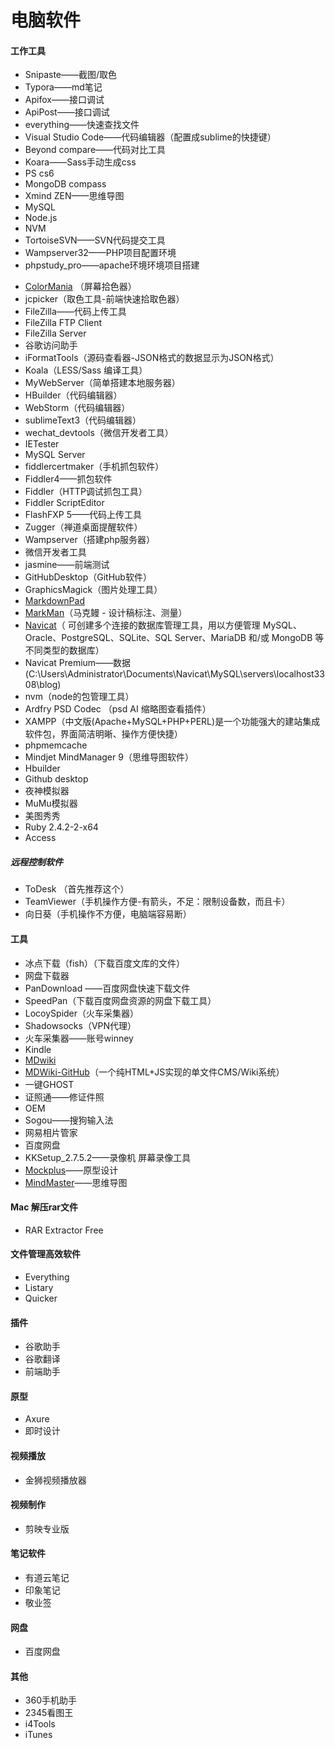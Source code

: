 # 电脑软件

#### 工作工具

- Snipaste——截图/取色
- Typora——md笔记
- Apifox——接口调试
- ApiPost——接口调试
- everything——快速查找文件
- Visual Studio Code——代码编辑器（配置成sublime的快捷键）
- Beyond compare——代码对比工具
- Koara——Sass手动生成css
- PS cs6
- MongoDB compass
- Xmind ZEN——思维导图
- MySQL
- Node.js
- NVM
- TortoiseSVN——SVN代码提交工具
- Wampserver32——PHP项目配置环境
- phpstudy_pro——apache环境环境项目搭建

* [ColorMania](https://colormania.en.softonic.com) （屏幕拾色器）
* jcpicker（取色工具-前端快速拾取色器）
* FileZilla——代码上传工具
* FileZilla FTP Client
* FileZilla Server
* 谷歌访问助手
* iFormatTools（源码查看器-JSON格式的数据显示为JSON格式）
* Koala（LESS/Sass 编译工具）
* MyWebServer（简单搭建本地服务器）
* HBuilder（代码编辑器）
* WebStorm（代码编辑器）
* sublimeText3（代码编辑器）
* wechat_devtools（微信开发者工具）
* IETester
* MySQL Server 
* fiddlercertmaker（手机抓包软件）
* Fiddler4——抓包软件
* Fiddler（HTTP调试抓包工具）
* Fiddler ScriptEditor
* FlashFXP 5——代码上传工具
* Zugger（禅道桌面提醒软件）
* Wampserver（搭建php服务器）
* 微信开发者工具
* jasmine——前端测试
* GitHubDesktop（GitHub软件）
* GraphicsMagick（图片处理工具）
* [MarkdownPad](http://markdownpad.com)
* [MarkMan](http://www.getmarkman.com)（马克鳗 - 设计稿标注、测量）
* [Navicat](https://www.navicat.com.cn)（	可创建多个连接的数据库管理工具，用以方便管理 MySQL、Oracle、PostgreSQL、SQLite、SQL Server、MariaDB 和/或 MongoDB 等不同类型的数据库）
* Navicat Premium——数据(C:\Users\Administrator\Documents\Navicat\MySQL\servers\localhost3308\blog)
* nvm（node的包管理工具）
* Ardfry PSD Codec （psd AI 缩略图查看插件）
* XAMPP（中文版(Apache+MySQL+PHP+PERL)是一个功能强大的建站集成软件包，界面简洁明晰、操作方便快捷）
* phpmemcache
* Mindjet MindManager 9（思维导图软件）
* Hbuilder
* Github desktop
* 夜神模拟器
* MuMu模拟器
* 美图秀秀
* Ruby 2.4.2-2-x64
* Access

##### 远程控制软件

* ToDesk （首先推荐这个）
* TeamViewer（手机操作方便-有箭头，不足：限制设备数，而且卡）
* 向日葵（手机操作不方便，电脑端容易断）

#### 工具

* 冰点下载（fish）（下载百度文库的文件）
* 网盘下载器
* PanDownload   ——百度网盘快速下载文件
* SpeedPan（下载百度网盘资源的网盘下载工具）
* LocoySpider（火车采集器）
* Shadowsocks（VPN代理）
* 火车采集器——账号winney
* Kindle
* [MDwiki](http://dynalon.github.io/mdwiki/#!index.md)
* [MDWiki-GitHub](https://github.com/mouyase/MDWiki)（一个纯HTML+JS实现的单文件CMS/Wiki系统）
* 一键GHOST
* 证照通——修证件照
* OEM
* Sogou——搜狗输入法
* 网易相片管家
* 百度网盘
* KKSetup_2.7.5.2——录像机   屏幕录像工具
* [Mockplus](https://www.mockplus.cn/?home=1)——原型设计   
* [MindMaster]( http://www.edrawsoft.cn/mindmaster/)——思维导图  

#### Mac 解压rar文件

- RAR Extractor Free 

#### 文件管理高效软件

- Everything
- Listary
- Quicker 

#### 插件

- 谷歌助手
- 谷歌翻译
- 前端助手

#### 原型

- Axure 
- 即时设计



#### 视频播放

- 金狮视频播放器

#### 视频制作

- 剪映专业版

#### 笔记软件

- 有道云笔记
- 印象笔记
- 敬业签

#### 网盘

- 百度网盘



#### 其他

- 360手机助手
- 2345看图王
- i4Tools
- iTunes